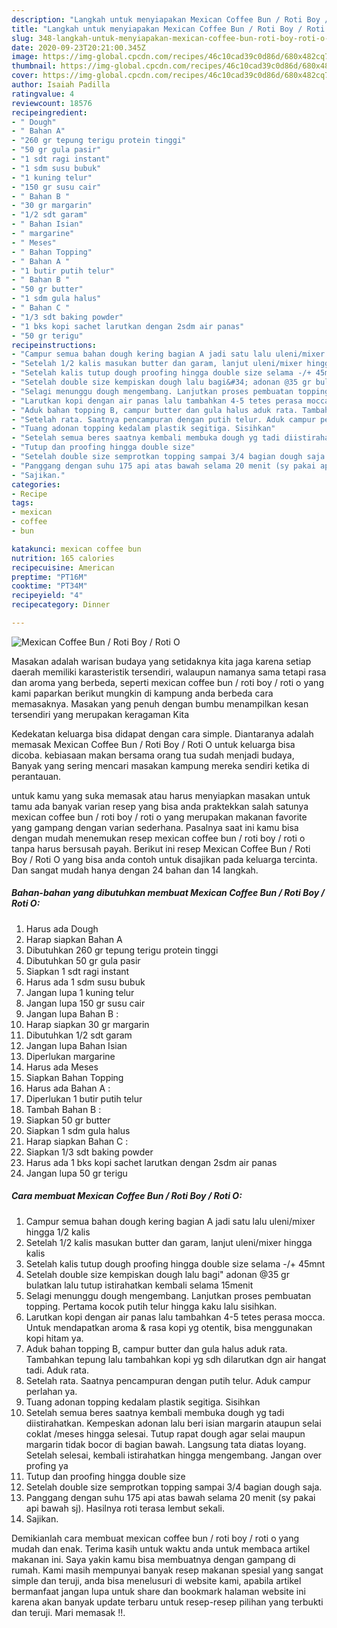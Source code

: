 ```yaml
---
description: "Langkah untuk menyiapakan Mexican Coffee Bun / Roti Boy / Roti O Homemade"
title: "Langkah untuk menyiapakan Mexican Coffee Bun / Roti Boy / Roti O Homemade"
slug: 348-langkah-untuk-menyiapakan-mexican-coffee-bun-roti-boy-roti-o-homemade
date: 2020-09-23T20:21:00.345Z
image: https://img-global.cpcdn.com/recipes/46c10cad39c0d86d/680x482cq70/mexican-coffee-bun-roti-boy-roti-o-foto-resep-utama.jpg
thumbnail: https://img-global.cpcdn.com/recipes/46c10cad39c0d86d/680x482cq70/mexican-coffee-bun-roti-boy-roti-o-foto-resep-utama.jpg
cover: https://img-global.cpcdn.com/recipes/46c10cad39c0d86d/680x482cq70/mexican-coffee-bun-roti-boy-roti-o-foto-resep-utama.jpg
author: Isaiah Padilla
ratingvalue: 4
reviewcount: 18576
recipeingredient:
- " Dough"
- " Bahan A"
- "260 gr tepung terigu protein tinggi"
- "50 gr gula pasir"
- "1 sdt ragi instant"
- "1 sdm susu bubuk"
- "1 kuning telur"
- "150 gr susu cair"
- " Bahan B "
- "30 gr margarin"
- "1/2 sdt garam"
- " Bahan Isian"
- " margarine"
- " Meses"
- " Bahan Topping"
- " Bahan A "
- "1 butir putih telur"
- " Bahan B "
- "50 gr butter"
- "1 sdm gula halus"
- " Bahan C "
- "1/3 sdt baking powder"
- "1 bks kopi sachet larutkan dengan 2sdm air panas"
- "50 gr terigu"
recipeinstructions:
- "Campur semua bahan dough kering bagian A jadi satu lalu uleni/mixer hingga 1/2 kalis"
- "Setelah 1/2 kalis masukan butter dan garam, lanjut uleni/mixer hingga kalis"
- "Setelah kalis tutup dough proofing hingga double size selama -/+ 45mnt"
- "Setelah double size kempiskan dough lalu bagi&#34; adonan @35 gr bulatkan lalu tutup istirahatkan kembali selama 15menit"
- "Selagi menunggu dough mengembang. Lanjutkan proses pembuatan topping. Pertama kocok putih telur hingga kaku lalu sisihkan."
- "Larutkan kopi dengan air panas lalu tambahkan 4-5 tetes perasa mocca. Untuk mendapatkan aroma &amp; rasa kopi yg otentik, bisa menggunakan kopi hitam ya."
- "Aduk bahan topping B, campur butter dan gula halus aduk rata. Tambahkan tepung lalu tambahkan kopi yg sdh dilarutkan dgn air hangat tadi. Aduk rata."
- "Setelah rata. Saatnya pencampuran dengan putih telur. Aduk campur perlahan ya."
- "Tuang adonan topping kedalam plastik segitiga. Sisihkan"
- "Setelah semua beres saatnya kembali membuka dough yg tadi diistirahatkan. Kempeskan adonan lalu beri isian margarin ataupun selai coklat /meses hingga selesai. Tutup rapat dough agar selai maupun margarin tidak bocor di bagian bawah. Langsung tata diatas loyang. Setelah selesai, kembali istirahatkan hingga mengembang. Jangan over profing ya"
- "Tutup dan proofing hingga double size"
- "Setelah double size semprotkan topping sampai 3/4 bagian dough saja."
- "Panggang dengan suhu 175 api atas bawah selama 20 menit (sy pakai api bawah sj). Hasilnya roti terasa lembut sekali."
- "Sajikan."
categories:
- Recipe
tags:
- mexican
- coffee
- bun

katakunci: mexican coffee bun 
nutrition: 165 calories
recipecuisine: American
preptime: "PT16M"
cooktime: "PT34M"
recipeyield: "4"
recipecategory: Dinner

---
```



![Mexican Coffee Bun / Roti Boy / Roti O](https://img-global.cpcdn.com/recipes/46c10cad39c0d86d/680x482cq70/mexican-coffee-bun-roti-boy-roti-o-foto-resep-utama.jpg)

Masakan adalah warisan budaya yang setidaknya kita jaga karena setiap daerah memiliki karasteristik tersendiri, walaupun namanya sama tetapi rasa dan aroma yang berbeda, seperti mexican coffee bun / roti boy / roti o yang kami paparkan berikut mungkin di kampung anda berbeda cara memasaknya. Masakan yang penuh dengan bumbu menampilkan kesan tersendiri yang merupakan keragaman Kita

Kedekatan keluarga bisa didapat dengan cara simple. Diantaranya adalah memasak Mexican Coffee Bun / Roti Boy / Roti O untuk keluarga bisa dicoba. kebiasaan makan bersama orang tua sudah menjadi budaya, Banyak yang sering mencari masakan kampung mereka sendiri ketika di perantauan.



untuk kamu yang suka memasak atau harus menyiapkan masakan untuk tamu ada banyak varian resep yang bisa anda praktekkan salah satunya mexican coffee bun / roti boy / roti o yang merupakan makanan favorite yang gampang dengan varian sederhana. Pasalnya saat ini kamu bisa dengan mudah menemukan resep mexican coffee bun / roti boy / roti o tanpa harus bersusah payah.
Berikut ini resep Mexican Coffee Bun / Roti Boy / Roti O yang bisa anda contoh untuk disajikan pada keluarga tercinta. Dan sangat mudah hanya dengan 24 bahan dan 14 langkah.


<!--inarticleads1-->

##### Bahan-bahan yang dibutuhkan membuat Mexican Coffee Bun / Roti Boy / Roti O:

1. Harus ada  Dough
1. Harap siapkan  Bahan A
1. Dibutuhkan 260 gr tepung terigu protein tinggi
1. Dibutuhkan 50 gr gula pasir
1. Siapkan 1 sdt ragi instant
1. Harus ada 1 sdm susu bubuk
1. Jangan lupa 1 kuning telur
1. Jangan lupa 150 gr susu cair
1. Jangan lupa  Bahan B :
1. Harap siapkan 30 gr margarin
1. Dibutuhkan 1/2 sdt garam
1. Jangan lupa  Bahan Isian
1. Diperlukan  margarine
1. Harus ada  Meses
1. Siapkan  Bahan Topping
1. Harus ada  Bahan A :
1. Diperlukan 1 butir putih telur
1. Tambah  Bahan B :
1. Siapkan 50 gr butter
1. Siapkan 1 sdm gula halus
1. Harap siapkan  Bahan C :
1. Siapkan 1/3 sdt baking powder
1. Harus ada 1 bks kopi sachet larutkan dengan 2sdm air panas
1. Jangan lupa 50 gr terigu




<!--inarticleads2-->

##### Cara membuat  Mexican Coffee Bun / Roti Boy / Roti O:

1. Campur semua bahan dough kering bagian A jadi satu lalu uleni/mixer hingga 1/2 kalis
1. Setelah 1/2 kalis masukan butter dan garam, lanjut uleni/mixer hingga kalis
1. Setelah kalis tutup dough proofing hingga double size selama -/+ 45mnt
1. Setelah double size kempiskan dough lalu bagi&#34; adonan @35 gr bulatkan lalu tutup istirahatkan kembali selama 15menit
1. Selagi menunggu dough mengembang. Lanjutkan proses pembuatan topping. Pertama kocok putih telur hingga kaku lalu sisihkan.
1. Larutkan kopi dengan air panas lalu tambahkan 4-5 tetes perasa mocca. Untuk mendapatkan aroma &amp; rasa kopi yg otentik, bisa menggunakan kopi hitam ya.
1. Aduk bahan topping B, campur butter dan gula halus aduk rata. Tambahkan tepung lalu tambahkan kopi yg sdh dilarutkan dgn air hangat tadi. Aduk rata.
1. Setelah rata. Saatnya pencampuran dengan putih telur. Aduk campur perlahan ya.
1. Tuang adonan topping kedalam plastik segitiga. Sisihkan
1. Setelah semua beres saatnya kembali membuka dough yg tadi diistirahatkan. Kempeskan adonan lalu beri isian margarin ataupun selai coklat /meses hingga selesai. Tutup rapat dough agar selai maupun margarin tidak bocor di bagian bawah. Langsung tata diatas loyang. Setelah selesai, kembali istirahatkan hingga mengembang. Jangan over profing ya
1. Tutup dan proofing hingga double size
1. Setelah double size semprotkan topping sampai 3/4 bagian dough saja.
1. Panggang dengan suhu 175 api atas bawah selama 20 menit (sy pakai api bawah sj). Hasilnya roti terasa lembut sekali.
1. Sajikan.




Demikianlah cara membuat mexican coffee bun / roti boy / roti o yang mudah dan enak. Terima kasih untuk waktu anda untuk membaca artikel makanan ini. Saya yakin kamu bisa membuatnya dengan gampang di rumah. Kami masih mempunyai banyak resep makanan spesial yang sangat simple dan teruji, anda bisa menelusuri di website kami, apabila artikel bermanfaat jangan lupa untuk share dan bookmark halaman website ini karena akan banyak update terbaru untuk resep-resep pilihan yang terbukti dan teruji. Mari memasak !!. 
